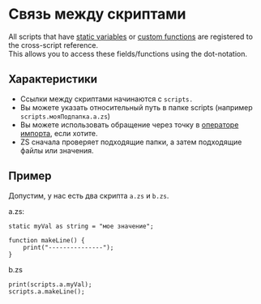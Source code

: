 # Связь между скриптами

All scripts that have [static variables](/AdvancedFunctions/Global_Static_Variables/) or [custom functions](/AdvancedFunctions/Custom_Functions/) are registered to the cross-script reference.  
This allows you to access these fields/functions using the dot-notation.

## Характеристики

- Ссылки между скриптами начинаются с `scripts.`
- Вы можете указать относительный путь в папке scripts (например `scripts.мояПодпапка.a.zs`)
- Вы можете использовать обращение через точку в [операторе импорта](/AdvancedFunctions/Import/), если хотите.
- ZS сначала проверяет подходящие папки, а затем подходящие файлы или значения.



## Пример
Допустим, у нас есть два скрипта `a.zs` и `b.zs`.

a.zs:
```zenscript
static myVal as string = "мое значение";

function makeLine() {
    print("---------------");
}
```

b.zs
```zenscript
print(scripts.a.myVal);
scripts.a.makeLine();
```